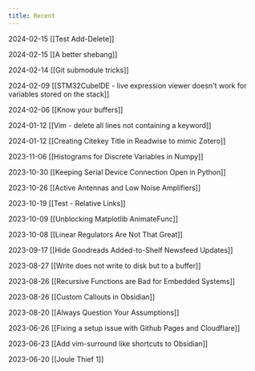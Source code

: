 ```yaml
---
title: Recent
---
```


2024-02-15 [[Test Add-Delete]]

2024-02-15 [[A better shebang]]

2024-02-14 [[Git submodule tricks]]

2024-02-09 [[STM32CubeIDE - live expression viewer doesn't work for variables stored on the stack]]

2024-02-06 [[Know your buffers]]

2024-01-12 [[Vim - delete all lines not containing a keyword]]

2024-01-12 [[Creating Citekey Title in Readwise to mimic Zotero]]

2023-11-06 [[Histograms for Discrete Variables in Numpy]]

2023-10-30 [[Keeping Serial Device Connection Open in Python]]

2023-10-26 [[Active Antennas and Low Noise Amplifiers]]

2023-10-19 [[Test - Relative Links]]

2023-10-09 [[Unblocking Matplotlib AnimateFunc]]

2023-10-08 [[Linear Regulators Are Not That Great]]

2023-09-17 [[Hide Goodreads Added-to-Shelf Newsfeed Updates]]

2023-08-27 [[Write does not write to disk but to a buffer]]

2023-08-26 [[Recursive Functions are Bad for Embedded Systems]]

2023-08-26 [[Custom Callouts in Obsidian]]

2023-08-20 [[Always Question Your Assumptions]]

2023-06-26 [[Fixing a setup issue with Github Pages and Cloudflare]]

2023-06-23 [[Add vim-surround like shortcuts to Obsidian]]

2023-06-20 [[Joule Thief 1]]



